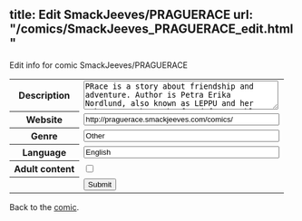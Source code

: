 title: Edit SmackJeeves/PRAGUERACE
url: "/comics/SmackJeeves_PRAGUERACE_edit.html"
---
Edit info for comic SmackJeeves/PRAGUERACE

<form name="comic" action="http://gaepostmail.appspot.com/comic/" method="post">
<table class="comicinfo">
<tr>
<th>Description</th><td><textarea name="description" cols="40" rows="3">PRace is a story about friendship and adventure. Author is Petra Erika Nordlund, also known as LEPPU and her other artwork can be found from tumblr and deviantart with the same nickname. email for contact is petra.nordlund at gmail.com</textarea></td>
</tr>
<tr>
<th>Website</th><td><input type="text" name="url" value="http://praguerace.smackjeeves.com/comics/" size="40"/></td>
</tr>
<tr>
<th>Genre</th><td><input type="text" name="genre" value="Other" size="40"/></td>
</tr>
<tr>
<th>Language</th><td><input type="text" name="language" value="English" size="40"/></td>
</tr>
<tr>
<th>Adult content</th><td><input type="checkbox" name="adult" value="adult" /></td>
</tr>
<tr>
<th></th><td>
<input type="hidden" name="comic" value="SmackJeeves_PRAGUERACE" />
<input type="submit" name="submit" value="Submit" />
</td>
</tr>
</table>
</form>

Back to the [comic](SmackJeeves_PRAGUERACE.html).
